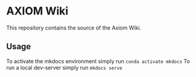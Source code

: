 # AXIOM Wiki

This repository contains the source of the Axiom Wiki.

## Usage

To activate the mkdocs environment simply run `conda activate mkdocs`
To run a local dev-server simply run `mkdocs serve`

